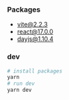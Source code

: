 ### Packages

- vite@2.2.3
- react@17.0.0
- dayjs@1.10.4

### dev

```bash
# install packages
yarn
# run dev
yarn dev
```
